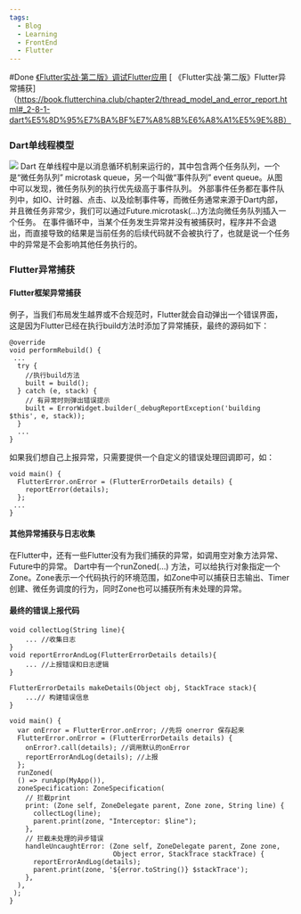 ```yaml
---
tags:
  - Blog
  - Learning
  - FrontEnd
  - Flutter
---
```

#Done 
[ 《Flutter实战·第二版》调试Flutter应用](https://book.flutterchina.club/chapter2/flutter_app_debug.html#_2-7-1-%E6%97%A5%E5%BF%97%E4%B8%8E%E6%96%AD%E7%82%B9)
[ 《Flutter实战·第二版》Flutter异常捕获]（https://book.flutterchina.club/chapter2/thread_model_and_error_report.html#_2-8-1-dart%E5%8D%95%E7%BA%BF%E7%A8%8B%E6%A8%A1%E5%9E%8B）
###  Dart单线程模型
![](https://img2024.cnblogs.com/blog/3028374/202407/3028374-20240713194425328-1367600981.png)
Dart 在单线程中是以消息循环机制来运行的，其中包含两个任务队列，一个是“微任务队列” microtask queue，另一个叫做“事件队列” event queue。从图中可以发现，微任务队列的执行优先级高于事件队列。
外部事件任务都在事件队列中，如IO、计时器、点击、以及绘制事件等，而微任务通常来源于Dart内部，并且微任务非常少，我们可以通过Future.microtask(…)方法向微任务队列插入一个任务。
在事件循环中，当某个任务发生异常并没有被捕获时，程序并不会退出，而直接导致的结果是当前任务的后续代码就不会被执行了，也就是说一个任务中的异常是不会影响其他任务执行的。

### Flutter异常捕获
#### Flutter框架异常捕获
例子，当我们布局发生越界或不合规范时，Flutter就会自动弹出一个错误界面，这是因为Flutter已经在执行build方法时添加了异常捕获，最终的源码如下：
```
@override
void performRebuild() {
 ...
  try {
    //执行build方法  
    built = build();
  } catch (e, stack) {
    // 有异常时则弹出错误提示  
    built = ErrorWidget.builder(_debugReportException('building $this', e, stack));
  } 
  ...
}     
```
如果我们想自己上报异常，只需要提供一个自定义的错误处理回调即可，如：
```
void main() {
  FlutterError.onError = (FlutterErrorDetails details) {
    reportError(details);
  };
 ...
}
```
#### 其他异常捕获与日志收集
在Flutter中，还有一些Flutter没有为我们捕获的异常，如调用空对象方法异常、Future中的异常。
Dart中有一个runZoned(...) 方法，可以给执行对象指定一个Zone。Zone表示一个代码执行的环境范围，如Zone中可以捕获日志输出、Timer创建、微任务调度的行为，同时Zone也可以捕获所有未处理的异常。
#### 最终的错误上报代码
```
void collectLog(String line){
    ... //收集日志
}
void reportErrorAndLog(FlutterErrorDetails details){
    ... //上报错误和日志逻辑
}

FlutterErrorDetails makeDetails(Object obj, StackTrace stack){
    ...// 构建错误信息
}

void main() {
  var onError = FlutterError.onError; //先将 onerror 保存起来
  FlutterError.onError = (FlutterErrorDetails details) {
    onError?.call(details); //调用默认的onError
    reportErrorAndLog(details); //上报
  };
  runZoned(
  () => runApp(MyApp()),
  zoneSpecification: ZoneSpecification(
    // 拦截print
    print: (Zone self, ZoneDelegate parent, Zone zone, String line) {
      collectLog(line);
      parent.print(zone, "Interceptor: $line");
    },
    // 拦截未处理的异步错误
    handleUncaughtError: (Zone self, ZoneDelegate parent, Zone zone,
                          Object error, StackTrace stackTrace) {
      reportErrorAndLog(details);
      parent.print(zone, '${error.toString()} $stackTrace');
    },
  ),
 );
}
```